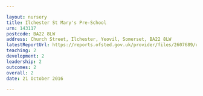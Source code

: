 ```yaml
---

layout: nursery
title: Ilchester St Mary's Pre-School
urn: 143117
postcode: BA22 8LW
address: Church Street, Ilchester, Yeovil, Somerset, BA22 8LW
latestReportUrl: https://reports.ofsted.gov.uk/provider/files/2607689/urn/143117.pdf
teaching: 2
development: 2
leadership: 2
outcomes: 2
overall: 2
date: 21 October 2016

---
```

